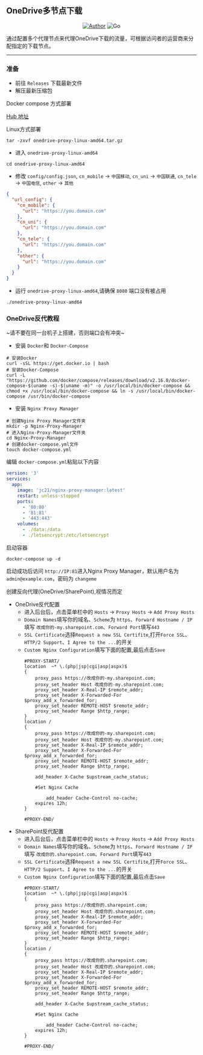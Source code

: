 ## OneDrive多节点下载

<p align="center">
    <a href="https://github.com/XiYan233"><img alt="Author" src="https://img.shields.io/badge/author-XiYan233-blueviolet"/></a>
    <img alt="Go" src="https://img.shields.io/badge/code-Go-success"/>
</p>
通过配置多个代理节点来代理OneDrive下载的流量，可根据访问者的运营商来分配指定的下载节点。

------
### 准备
- 前往 `Releases` 下载最新文件
- 解压最新压缩包

Docker compose 方式部署

[Hub 地址](https://hub.docker.com/r/xiyan233/onedrive_multi_node_proxy)

Linux方式部署
```shell
tar -zxvf onedrive-proxy-linux-amd64.tar.gz
```
- 进入 `onedrive-proxy-linux-amd64`
```shell
cd onedrive-proxy-linux-amd64
```
- 修改 `config/config.json`, `cn_mobile` -> `中国移动`, `cn_uni` -> `中国联通`, `cn_tele` -> `中国电信`, `other` -> `其他`
```json
{
  "url_config": {
    "cn_mobile": {
      "url": "https://you.domain.com"
    },
    "cn_uni": {
      "url": "https://you.domain.com"
    },
    "cn_tele": {
      "url": "https://you.domain.com"
    },
    "other": {
      "url": "https://you.domain.com"
    }
  }
}
```

- 运行 `onedrive-proxy-linux-amd64`,请确保 `8080` 端口没有被占用
```shell
./onedrive-proxy-linux-amd64
```
### OneDrive反代教程
~请不要在同一台机子上搭建，否则端口会有冲突~
- 安装 `Docker`和 `Docker-Compose`
```shell
# 安装Docker
curl -sSL https://get.docker.io | bash
# 安装Docker-Compose
curl -L "https://github.com/docker/compose/releases/download/v2.16.0/docker-compose-$(uname -s)-$(uname -m)" -o /usr/local/bin/docker-compose && chmod +x /usr/local/bin/docker-compose && ln -s /usr/local/bin/docker-compose /usr/bin/docker-compose
```
- 安装 `Nginx Proxy Manager`
```shell
# 创建Nginx Proxy Manager文件夹
mkdir -p Nginx-Proxy-Manager
# 进入Nginx-Proxy-Manager文件夹
cd Nginx-Proxy-Manager
# 创建docker-compose.yml文件
touch docker-compose.yml
```
编辑 `docker-compose.yml`粘贴以下内容
```yaml
version: '3'
services:
  app:
    image: 'jc21/nginx-proxy-manager:latest'
    restart: unless-stopped
    ports:
      - '80:80'
      - '81:81'
      - '443:443'
    volumes:
      - ./data:/data
      - ./letsencrypt:/etc/letsencrypt
```
启动容器
```shell
docker-compose up -d
```
启动成功后访问 `http://IP:81`进入Nginx Proxy Manager，默认用户名为 `admin@example.com`，密码为 `changeme`

创建反向代理(OneDrive/SharePoint),视情况而定
- OneDrive反代配置
    - 进入后台后，点击菜单栏中的 `Hosts` -> `Proxy Hosts` -> `Add Proxy Hosts`
    - `Domain Names`填写你的域名、`Scheme`为 `https`、`Forward Hostname / IP`填写 `改成你的-my.sharepoint.com`、`Forward Port`填写`443`
    - `SSL Certificate`选择`Request a new SSL Certifite`,打开`Force SSL`、`HTTP/2 Support`、`I Agree to the ...`的开关
    - `Custom Nginx Configuration`填写下面的配置,最后点击`Save`
        ```
        #PROXY-START/
        location  ~* \.(php|jsp|cgi|asp|aspx)$
        {
            proxy_pass https://改成你的-my.sharepoint.com;
            proxy_set_header Host 改成你的-my.sharepoint.com;
            proxy_set_header X-Real-IP $remote_addr;
            proxy_set_header X-Forwarded-For $proxy_add_x_forwarded_for;
            proxy_set_header REMOTE-HOST $remote_addr;   
            proxy_set_header Range $http_range;
        }
        location /
        {
            proxy_pass https://改成你的-my.sharepoint.com;
            proxy_set_header Host 改成你的-my.sharepoint.com;
            proxy_set_header X-Real-IP $remote_addr;
            proxy_set_header X-Forwarded-For $proxy_add_x_forwarded_for;
            proxy_set_header REMOTE-HOST $remote_addr;
            proxy_set_header Range $http_range; 
            
            add_header X-Cache $upstream_cache_status;
            
            #Set Nginx Cache
            
                add_header Cache-Control no-cache;
            expires 12h;
        }
        
        #PROXY-END/
        ```
- SharePoint反代配置
    - 进入后台后，点击菜单栏中的 `Hosts` -> `Proxy Hosts` -> `Add Proxy Hosts`
    - `Domain Names`填写你的域名、`Scheme`为 `https`、`Forward Hostname / IP`填写 `改成你的.sharepoint.com`、`Forward Port`填写`443`
    - `SSL Certificate`选择`Request a new SSL Certifite`,打开`Force SSL`、`HTTP/2 Support`、`I Agree to the ...`的开关
    - `Custom Nginx Configuration`填写下面的配置,最后点击`Save`
        ```
        #PROXY-START/
        location  ~* \.(php|jsp|cgi|asp|aspx)$
        {
            proxy_pass https://改成你的.sharepoint.com;
            proxy_set_header Host 改成你的.sharepoint.com;
            proxy_set_header X-Real-IP $remote_addr;
            proxy_set_header X-Forwarded-For $proxy_add_x_forwarded_for;
            proxy_set_header REMOTE-HOST $remote_addr;   
            proxy_set_header Range $http_range;
        }
        location /
        {
            proxy_pass https://改成你的.sharepoint.com;
            proxy_set_header Host 改成你的.sharepoint.com;
            proxy_set_header X-Real-IP $remote_addr;
            proxy_set_header X-Forwarded-For $proxy_add_x_forwarded_for;
            proxy_set_header REMOTE-HOST $remote_addr;
            proxy_set_header Range $http_range; 
            
            add_header X-Cache $upstream_cache_status;
            
            #Set Nginx Cache
            
                add_header Cache-Control no-cache;
            expires 12h;
        }
        
        #PROXY-END/
        ```
